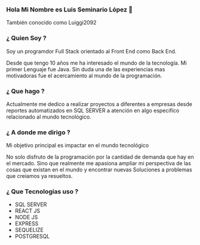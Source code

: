 ### Hola Mi Nombre es Luis Seminario López 👋
También conocido como Luiggi2092

### ¿ Quien Soy ?
Soy un programdor Full Stack orientado al Front End como Back End.

Desde que tengo 10 años me ha interesado el mundo de la tecnología. Mi primer Lenguaje fue Java. Sin duda una de las 
experiencias mas motivadoras fue el acercamiento al mundo de la programación.

### ¿ Que hago ?
Actualmente me dedico a realizar proyectos a diferentes a empresas desde reportes automatizados en SQL SERVER a atención en algo especifíco relacionado al mundo tecnológico.

### ¿ A donde me dirigo ?
Mi objetivo principal es impactar en el mundo tecnológico

No solo disfruto de la programación por la cantidad de demanda que hay en el mercado. Sino que realmente me apasiona ampliar mi perspectiva de las cosas que existan en el mundo
y encontrar nuevas Soluciones a problemas que creiamos ya resueltos.

### ¿ Que Tecnologías uso ? 

- SQL SERVER
- REACT JS
- NODE JS
- EXPRESS
- SEQUELIZE
- POSTGRESQL
 
